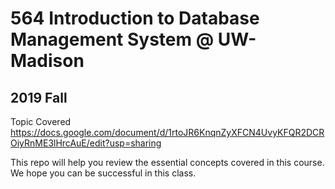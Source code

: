 # 564 Introduction to Database Management System @ UW-Madison
## 2019 Fall

Topic Covered
https://docs.google.com/document/d/1rtoJR6KnqnZyXFCN4UvyKFQR2DCROiyRnME3lHrcAuE/edit?usp=sharing

This repo will help you review the essential concepts covered in this course. We hope you can be successful in this class. 
